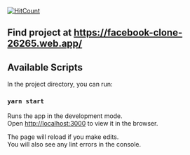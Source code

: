 [![HitCount](http://hits.dwyl.com/ammarjussa/facebook-clone.svg)](http://hits.dwyl.com/ammarjussa/facebook-clone)









## Find project at https://facebook-clone-26265.web.app/


## Available Scripts

In the project directory, you can run:

### `yarn start`

Runs the app in the development mode.<br />
Open [http://localhost:3000](http://localhost:3000) to view it in the browser.

The page will reload if you make edits.<br />
You will also see any lint errors in the console.
